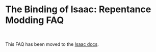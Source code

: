 # The Binding of Isaac: Repentance Modding FAQ

<br>

This FAQ has been moved to the [Isaac docs](https://wofsauge.github.io/IsaacDocs/rep/faq/faq.html).
